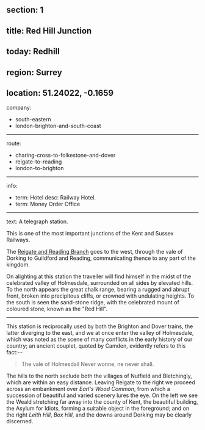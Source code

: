 section: 1
----
title: Red Hill Junction
----
today: Redhill
----
region: Surrey
----
location: 51.24022, -0.1659
----
company:
- south-eastern
- london-brighton-and-south-coast
----
route:
- charing-cross-to-folkestone-and-dover
- reigate-to-reading
- london-to-brighton
----
info:
- term: Hotel
  desc: Railway Hotel.
- term: Money Order Office
----
text: A telegraph station.

This is one of the most important junctions of the Kent and Sussex Railways.

The [Reigate and Reading Branch](/routes/reigate-to-reading) goes to the west, through the vale of Dorking to Guildford and Reading, communicating thence to any part of the kingdom.

On alighting at this station the traveller will find himself in the midst of the celebrated valley of Holmesdale, surrounded on all sides by elevated hills. To the north appears the great chalk range, bearing a rugged and abrupt front, broken into precipitous cliffs, or crowned with undulating heights. To the south is seen the sand-stone ridge, with the celebrated mount of coloured stone, known as the "Red Hill".

* * *

This station is reciprocally used by both the Brighton and Dover trains, the latter diverging to the east, and we at once enter the valley of Holmesdale, which was noted as the scene of many conflicts in the early history of our country; an ancient couplet, quoted by Camden, evidently refers to this fact:--

> The vale of Holmesdall
> Never wonne, ne never shall.

The hills to the north seclude both the villages of Nutfield and Bletchingly, which are within an easy distance. Leaving Reigate to the right we proceed across an embankment over *Earl's Wood Common*, from which a succession of beautiful and varied scenery lures the eye. On the left we see the Weald stretching far away into the county of Kent, the beautiful building, the Asylum for Idiots, forming a suitable object in the foreground; and on the right *Leith Hill*, *Box Hill*, and the downs around Dorking may be clearly discerned.
